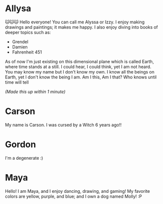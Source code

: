 # Allysa
🐱🐱🐱
Hello everyone! You can call me Alyssa or Izzy. I enjoy making drawings and 
paintings; it makes me happy. I also enjoy diving into books of deeper topics
such as:

- Grendel
- Damien
- Fahrenheit 451

As of now I'm just existing on this dimensional plane which is called Earth,
where time stands at a still. I could hear, I could think, yet I am not
heard. You may know my name but I don't know my own. I know all the beings
on Earth, yet I don't know the being I am. Am I this, Am I that? Who knows
until time will tell 

*(Made this up within 1 minute)*
# Carson
My name is Carson. I was cursed by a Witch 6 years ago!!
# Gordon 
I'm a degenerate :)
# Maya

Hello! I am Maya, and I enjoy dancing, drawing, and gaming! My favorite colors are yellow, purple, and blue; and I own a dog named Molly! :P
